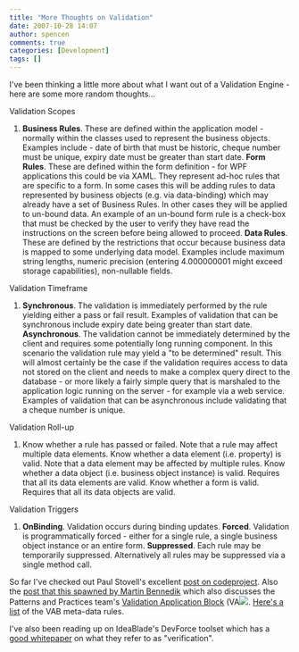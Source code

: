 ```yaml
---
title: "More Thoughts on Validation"
date: 2007-10-28 14:07
author: spencen
comments: true
categories: [Development]
tags: []
---
```


I've been thinking a little more about what I want out of a Validation Engine - here are some more random thoughts...
 

Validation Scopes
 

1.  **Business Rules**. These are defined within the application model - normally within the classes used to represent the business objects. Examples include - date of birth that must be historic, cheque number must be unique, expiry date must be greater than start date.  **Form Rules**. These are defined within the form definition - for WPF applications this could be via XAML. They represent ad-hoc rules that are specific to a form. In some cases this will be adding rules to data represented by business objects (e.g. via data-binding) which may already have a set of Business Rules. In other cases they will be applied to un-bound data. An example of an un-bound form rule is a check-box that must be checked by the user to verify they have read the instructions on the screen before being allowed to proceed.  **Data Rules**. These are defined by the restrictions that occur because business data is mapped to some underlying data model. Examples include maximum string lengths, numeric precision (entering 4.000000001 might exceed storage capabilities), non-nullable fields. 

Validation Timeframe
 

1.  **Synchronous**. The validation is immediately performed by the rule yielding either a pass or fail result. Examples of validation that can be synchronous include expiry date being greater than start date.  **Asynchronous**. The validation cannot be immediately determined by the client and requires some potentially long running component. In this scenario the validation rule may yield a "to be determined" result. This will almost certainly be the case if the validation requires access to data not stored on the client and needs to make a complex query direct to the database - or more likely a fairly simple query that is marshaled to the application logic running on the server - for example via a web service. Examples of validation that can be asynchronous include validating that a cheque number is unique. 

Validation Roll-up
 

1.  Know whether a rule has passed or failed. Note that a rule may affect multiple data elements.  Know whether a data element (i.e. property) is valid. Note that a data element may be affected by multiple rules.  Know whether a data object (i.e. business object instance) is valid. Requires that all its data elements are valid.  Know whether a form is valid. Requires that all its data objects are valid. 

Validation Triggers
 

1.  **OnBinding**. Validation occurs during binding updates.  **Forced**. Validation is programmatically forced - either for a single rule, a single business object instance or an entire form.  **Suppressed**. Each rule may be temporarily suppressed. Alternatively all rules may be suppressed via a single method call. 

So far I've checked out Paul Stovell's excellent <a href="http://www.codeproject.com/WPF/wpfvalidation.asp" target="_blank">post on codeproject</a>. Also the <a href="http://www.bennedik.de/2007/03/enterprise-wpf-validation.html" target="_blank">post that this spawned by Martin Bennedik</a> which also discusses the Patterns and Practices team's <a href="http://www.codeplex.com/entlib" target="_blank">Validation Application Block</a> (VA![](http://blog.spencen.com/emoticons/cool.png). <a href="http://blogs.msdn.com/tomholl/archive/2007/01/09/validators-supplied-in-the-vab.aspx" target="_blank">Here's a list</a> of the VAB meta-data rules.
 

I've also been reading up on IdeaBlade's DevForce toolset which has a <a href="http://www.ideablade.com/PDF/VerificationWhitepaper.pdf" target="_blank">good whitepaper</a> on what they refer to as "verification". 


